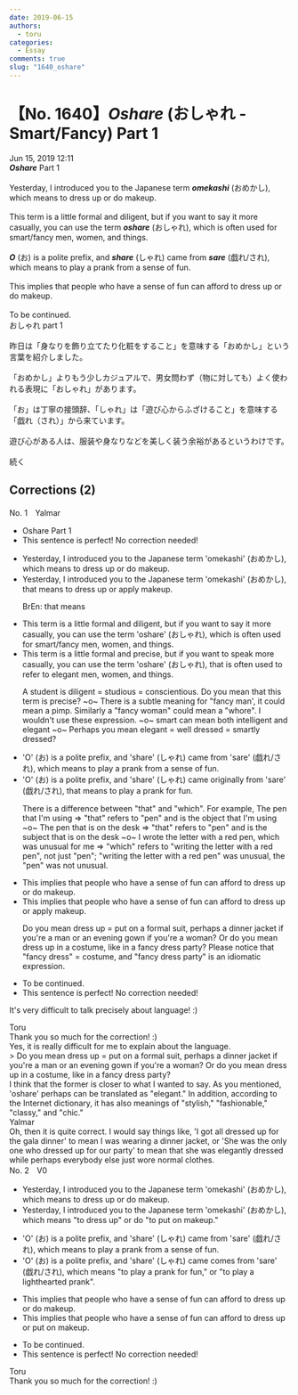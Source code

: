```yaml
---
date: 2019-06-15
authors:
  - toru
categories:
  - Essay
comments: true
slug: "1640_oshare"
---
```


# 【No. 1640】<strong><em>Oshare</strong></em> (おしゃれ - Smart/Fancy) Part 1
<div class="date">Jun 15, 2019 12:11</div>
<div id="post"><div id="body_show_ori">
<strong><em>Oshare</strong></em> Part 1<br/><br/>Yesterday, I introduced you to the Japanese term <strong><em>omekashi</em></strong> (おめかし), which means to dress up or do makeup.<br/><br/>This term is a little formal and diligent, but if you want to say it more casually, you can use the term <strong><em>oshare</em></strong> (おしゃれ), which is often used for smart/fancy men, women, and things.<br/><br/><strong><em>O</em></strong> (お) is a polite prefix, and <strong><em>share</em></strong> (しゃれ) came from <strong><em>sare</em></strong> (戯れ/され), which means to play a prank from a sense of fun.<br/><br/>This implies that people who have a sense of fun can afford to dress up or do makeup.<br/><br/>To be continued.
</div></div>

<!-- more -->

<div id="post_ja"><div id="body_show_mo">
おしゃれ part 1<br/><br/>昨日は「身なりを飾り立てたり化粧をすること」を意味する「おめかし」という言葉を紹介しました。<br/><br/>「おめかし」よりもう少しカジュアルで、男女問わず（物に対しても）よく使われる表現に「おしゃれ」があります。<br/><br/>「お」は丁寧の接頭辞、「しゃれ」は「遊び心からふざけること」を意味する「戯れ（され）」から来ています。<br/><br/>遊び心がある人は、服装や身なりなどを美しく装う余裕があるというわけです。<br/><br/>続く
</div></div>

## Corrections (2)
<div id="block"><div class="first_name"> No. 1　<span class="just_name">Yalmar</span></div><div id="block2">
<ul class="correction_field">
<li class="incorrect">Oshare Part 1</li>
<li class="corrected perfect">This sentence is perfect! No correction needed!</li>
</ul>
<ul class="correction_field">
<li class="incorrect">Yesterday, I introduced you to the Japanese term 'omekashi' (おめかし), which means to dress up or do makeup.</li>
<li class="corrected correct">
Yesterday, I introduced you to the Japanese term 'omekashi' (おめかし), <span class="f_red">that</span> means to dress up or <span class="f_red">apply</span> makeup.
<p class="correction_comment">BrEn: that means</p>
</li>
</ul>
<ul class="correction_field">
<li class="incorrect">This term is a little formal and diligent, but if you want to say it more casually, you can use the term 'oshare' (おしゃれ), which is often used for smart/fancy men, women, and things.</li>
<li class="corrected correct">
This term is a little formal and <span class="f_red">precise</span>, but if you want to <span class="f_red">speak</span> more casually, you can use the term 'oshare' (おしゃれ), <span class="f_red">that</span> is often <span class="f_red">used to refer to elegant </span>men, women, and things.
<p class="correction_comment">A student is diligent = studious = conscientious. Do you mean that this term is precise? ~o~ There is a subtle meaning for "fancy man', it could mean a pimp. Similarly a "fancy woman" could mean a "whore". I wouldn't use these expression. ~o~ smart can mean both intelligent and elegant ~o~ Perhaps you mean elegant = well dressed = smartly dressed?</p>
</li>
</ul>
<ul class="correction_field">
<li class="incorrect">'O' (お) is a polite prefix, and 'share' (しゃれ) came from 'sare' (戯れ/され), which means to play a prank from a sense of fun.</li>
<li class="corrected correct">
'O' (お) is a polite prefix, and 'share' (しゃれ) came <span class="f_red">originally</span> from 'sare' (戯れ/され), <span class="f_red">that</span> means to play a prank <span class="f_red">for</span> fun.
<p class="correction_comment">There is a difference between "that" and "which". For example, The pen that I'm using =&gt; "that" refers to "pen" and is the object that I'm using ~o~ The pen that is on the desk =&gt; "that" refers to "pen" and is the subject that is on the desk ~o~ I wrote the letter with a red pen, which was unusual for me =&gt; "which" refers to "writing the letter with a red pen", not just "pen"; "writing the letter with a red pen" was unusual, the "pen" was not unusual.</p>
</li>
</ul>
<ul class="correction_field">
<li class="incorrect">This implies that people who have a sense of fun can afford to dress up or do makeup.</li>
<li class="corrected correct">
This implies that people who have a sense of fun can afford to dress up or <span class="f_red">apply</span> makeup.
<p class="correction_comment">Do you mean dress up = put on a formal suit, perhaps a dinner jacket if you're a man or an evening gown if you're a woman? Or do you mean dress up in a costume, like in a fancy dress party? Please notice that "fancy dress" = costume, and "fancy dress party" is an idiomatic expression.</p>
</li>
</ul>
<ul class="correction_field">
<li class="incorrect">To be continued.</li>
<li class="corrected perfect">This sentence is perfect! No correction needed!</li>
</ul>
<p class="comment_small">
 It's very difficult to talk precisely about language! :)
</p>

</div><div class="name"><span class="just_name">Toru</span><br>
Thank you so much for the correction! :)<br/>Yes, it is really difficult for me to explain about the language.<br/>&gt; Do you mean dress up = put on a formal suit, perhaps a dinner jacket if you're a man or an evening gown if you're a woman?  Or do you mean dress up in a costume, like in a fancy dress party? <br/>I think that the former is closer to what I wanted to say. As you mentioned, 'oshare' perhaps can be translated as "elegant." In addition, according to the Internet dictionary, it has also meanings of "stylish," "fashionable," "classy," and "chic." 
</div>
<div class="name"><span class="just_name">Yalmar</span><br>
Oh, then it is quite correct. I would say things like, 'I got all dressed up for the gala dinner' to mean I was wearing a dinner jacket, or 'She was the only one who dressed up for our party' to mean that she was elegantly dressed while perhaps everybody else just wore normal clothes.
</div>
</div>
<div id="block"><div class="first_name"> No. 2　<span class="just_name">V0</span></div><div id="block2">
<ul class="correction_field">
<li class="incorrect">Yesterday, I introduced you to the Japanese term 'omekashi' (おめかし), which means to dress up or do makeup.</li>
<li class="corrected correct">
Yesterday, I introduced you to the Japanese term 'omekashi' (おめかし), which means <span class="f_red">"</span>to dress up<span class="f_red">"</span> or <span class="sline">do</span> <span class="f_red">"to put on</span> makeup.<span class="f_red">"</span>
</li>
</ul>
<ul class="correction_field">
<li class="incorrect">'O' (お) is a polite prefix, and 'share' (しゃれ) came from 'sare' (戯れ/され), which means to play a prank from a sense of fun.</li>
<li class="corrected correct">
'O' (お) is a polite prefix, and 'share' (しゃれ) <span class="sline">came</span> <span class="f_red">comes </span>from 'sare' (戯れ/され), which means<span class="f_red"> "to play a prank for fun,"</span> or <span class="f_red">"to play a lighthearted prank"</span>.
</li>
</ul>
<ul class="correction_field">
<li class="incorrect">This implies that people who have a sense of fun can afford to dress up or do makeup.</li>
<li class="corrected correct">
This implies that people who have a sense of fun can afford to dress up or <span class="f_red">put on </span>makeup.
</li>
</ul>
<ul class="correction_field">
<li class="incorrect">To be continued.</li>
<li class="corrected perfect">This sentence is perfect! No correction needed!</li>
</ul>
</div><div class="name"><span class="just_name">Toru</span><br>
Thank you so much for the correction! :)
</div>
</div>
